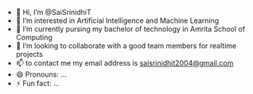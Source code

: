 - 👋 Hi, I’m @SaiSrinidhiT
- 👀 I’m interested in Artificial Intelligence and Machine Learning
- 🌱 I’m currently pursing my bachelor of technology in Amrita School of Computing
- 💞️ I’m looking to collaborate with a good team members for realtime projects
- 📫 to contact me my email address is saisrinidhit2004@gmail.com
- 😄 Pronouns: ...
- ⚡ Fun fact: ...

<!---
SaiSrinidhiT/SaiSrinidhiT is a ✨ special ✨ repository because its `README.md` (this file) appears on your GitHub profile.
You can click the Preview link to take a look at your changes.
--->

